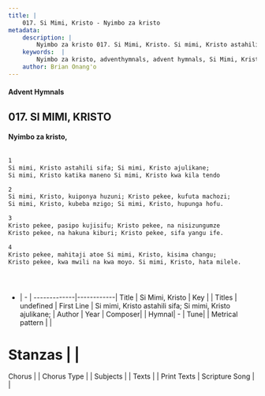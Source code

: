```yaml
---
title: |
    017. Si Mimi, Kristo - Nyimbo za kristo
metadata:
    description: |
        Nyimbo za kristo 017. Si Mimi, Kristo. Si mimi, Kristo astahili sifa; Si mimi, Kristo ajulikane; Si mimi, Kristo katika maneno Si mimi, Kristo kwa kila tendo  
    keywords:  |
        Nyimbo za kristo, adventhymnals, advent hymnals, Si Mimi, Kristo, Si mimi, Kristo astahili sifa; Si mimi, Kristo ajulikane;. 
    author: Brian Onang'o
---
```


#### Advent Hymnals
## 017. SI MIMI, KRISTO
####  Nyimbo za kristo,

```txt

1
Si mimi, Kristo astahili sifa; Si mimi, Kristo ajulikane;
Si mimi, Kristo katika maneno Si mimi, Kristo kwa kila tendo

2
Si mimi, Kristo, kuiponya huzuni; Kristo pekee, kufuta machozi;
Si mimi, Kristo, kubeba mzigo; Si mimi, Kristo, hupunga hofu.

3
Kristo pekee, pasipo kujisifu; Kristo pekee, na nisizungumze
Kristo pekee, na hakuna kiburi; Kristo pekee, sifa yangu ife.

4
Kristo pekee, mahitaji atoe Si mimi, Kristo, kisima changu;
Kristo pekee, kwa mwili na kwa moyo. Si mimi, Kristo, hata milele.





```

- |   -  |
-------------|------------|
Title | Si Mimi, Kristo |
Key |  |
Titles | undefined |
First Line | Si mimi, Kristo astahili sifa; Si mimi, Kristo ajulikane; |
Author | 
Year | 
Composer| |
Hymnal|  - |
Tune|  |
Metrical pattern | |
# Stanzas |  |
Chorus |  |
Chorus Type |  |
Subjects | |
Texts |  |
Print Texts | 
Scripture Song |  |
    
